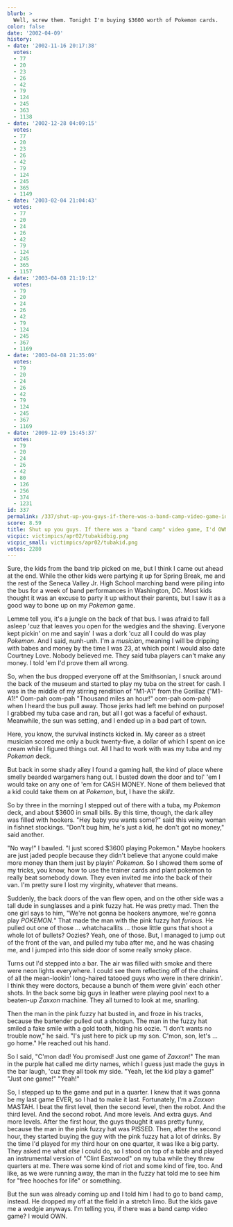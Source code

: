 ```yaml
---
blurb: >
  Well, screw them. Tonight I'm buying $3600 worth of Pokemon cards.
color: false
date: '2002-04-09'
history:
- date: '2002-11-16 20:17:38'
  votes:
  - 77
  - 20
  - 23
  - 26
  - 42
  - 79
  - 124
  - 245
  - 363
  - 1138
- date: '2002-12-28 04:09:15'
  votes:
  - 77
  - 20
  - 23
  - 26
  - 42
  - 79
  - 124
  - 245
  - 365
  - 1149
- date: '2003-02-04 21:04:43'
  votes:
  - 77
  - 20
  - 24
  - 26
  - 42
  - 79
  - 124
  - 245
  - 365
  - 1157
- date: '2003-04-08 21:19:12'
  votes:
  - 79
  - 20
  - 24
  - 26
  - 42
  - 79
  - 124
  - 245
  - 367
  - 1169
- date: '2003-04-08 21:35:09'
  votes:
  - 79
  - 20
  - 24
  - 26
  - 42
  - 79
  - 124
  - 245
  - 367
  - 1169
- date: '2009-12-09 15:45:37'
  votes:
  - 79
  - 20
  - 24
  - 26
  - 42
  - 80
  - 126
  - 256
  - 374
  - 1231
id: 337
permalink: /337/shut-up-you-guys-if-there-was-a-band-camp-video-game-id-own/
score: 8.59
title: Shut up you guys. If there was a "band camp" video game, I'd OWN.
vicpic: victimpics/apr02/tubakidbig.png
vicpic_small: victimpics/apr02/tubakid.png
votes: 2280
---
```


Sure, the kids from the band trip picked on me, but I think I came out
ahead at the end. While the other kids were partying it up for Spring
Break, me and the rest of the Seneca Valley Jr. High School marching
band were piling into the bus for a week of band performances in
Washington, DC. Most kids thought it was an excuse to party it up
without their parents, but I saw it as a good way to bone up on my
*Pokemon* game.

Lemme tell you, it's a jungle on the back of that bus. I was afraid to
fall asleep 'cuz that leaves you open for the wedgies and the shaving.
Everyone kept pickin' on me and sayin' I was a dork 'cuz all I could do
was play *Pokemon*. And I said, nunh-unh. I'm a *musician*, meaning I
will be dripping with babes and money by the time I was 23, at which
point I would also date Courtney Love. Nobody believed me. They said
tuba players can't make any money. I told 'em I'd prove them all wrong.

So, when the bus dropped everyone off at the Smithsonian, I snuck around
the back of the museum and started to play my tuba on the street for
cash. I was in the middle of my stirring rendition of "M1-A1" from the
Gorillaz ("M1-A1!" Oom-pah oom-pah "Thousand miles an hour!" oom-pah
oom-pah) when I heard the bus pull away. Those jerks had left me behind
on purpose! I grabbed my tuba case and ran, but all I got was a faceful
of exhaust. Meanwhile, the sun was setting, and I ended up in a bad part
of town.

Here, you know, the survival instincts kicked in. My career as a street
musician scored me only a buck twenty-five, a dollar of which I spent on
ice cream while I figured things out. All I had to work with was my tuba
and my *Pokemon* deck.

But back in some shady alley I found a gaming hall, the kind of place
where smelly bearded wargamers hang out. I busted down the door and tol'
'em I would take on any one of 'em for CASH MONEY. None of them believed
that a kid could take them on at *Pokemon*, but, I have the *skillz*.

So by three in the morning I stepped out of there with a tuba, my
*Pokemon* deck, and about $3600 in small bills. By this time, though,
the dark alley was filled with hookers. "Hey baby you wants some?" said
this veiny woman in fishnet stockings. "Don't bug him, he's just a kid,
he don't got no money," said another.

"No way!" I bawled. "I just scored $3600 playing Pokemon." Maybe hookers
are just jaded people because they didn't believe that anyone could make
more money than them just by playin' *Pokemon*. So I showed them some of
my tricks, you know, how to use the trainer cards and plant pokemon to
really beat somebody down. They even invited me into the back of their
van. I'm pretty sure I lost my virginity, whatever that means.

Suddenly, the back doors of the van flew open, and on the other side was
a tall dude in sunglasses and a pink fuzzy hat. He was pretty mad. Then
the one girl says to him, "We're not gonna be hookers anymore, we're
gonna play *POKEMON.*" That made the man with the pink fuzzy hat
*furious*. He pulled out one of those ... whatchacallits ... those
little guns that shoot a whole lot of bullets? Oozies? Yeah, one of
those. But, I managed to jump out of the front of the van, and pulled my
tuba after me, and he was chasing me, and I jumped into this side door
of some really smoky place.

Turns out I'd stepped into a bar. The air was filled with smoke and
there were neon lights everywhere. I could see them reflecting off of
the chains of all the mean-lookin' long-haired tatooed guys who were in
there drinkin'. I think they were doctors, because a bunch of them were
givin' each other shots. In the back some big guys in leather were
playing pool next to a beaten-up *Zaxxon* machine. They all turned to
look at me, snarling.

Then the man in the pink fuzzy hat busted in, and froze in his tracks,
because the bartender pulled out a shotgun. The man in the fuzzy hat
smiled a fake smile with a gold tooth, hiding his oozie. "I don't wants
no trouble now," he said. "I's just here to pick up my son. C'mon, son,
let's ... go home." He reached out his hand.

So I said, "C'mon dad! You promised! Just one game of *Zaxxon*!" The man
in the purple hat called me dirty names, which I guess just made the
guys in the bar laugh, 'cuz they all took my side. "Yeah, let the kid
play a game!" "Just one game!" "Yeah!"

So, I stepped up to the game and put in a quarter. I knew that it was
gonna be my last game EVER, so I had to make it last. Fortunately, I'm a
*Zaxxon* MASTAH. I beat the first level, then the second level, then the
robot. And the third level. And the second robot. And more levels. And
extra guys. And more levels. After the first hour, the guys thought it
was pretty funny, because the man in the pink fuzzy hat was PISSED.
Then, after the second hour, they started buying the guy with the pink
fuzzy hat a lot of drinks. By the time I'd played for my third hour on
one quarter, it was like a big party. They asked me what *else* I could
do, so I stood on top of a table and played an instrumental version of
"Clint Eastwood" on my tuba while they threw quarters at me. There was
some kind of riot and some kind of fire, too. And like, as we were
running away, the man in the fuzzy hat told me to see him for "free
hooches for life" or something.

But the sun was already coming up and I told him I had to go to band
camp, instead. He dropped my off at the field in a stretch limo. But the
kids gave me a wedgie anyways. I'm telling you, if there was a band camp
video game? I would OWN.